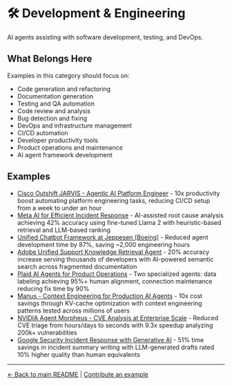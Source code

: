 # 🛠️ Development & Engineering

AI agents assisting with software development, testing, and DevOps.

## What Belongs Here

Examples in this category should focus on:
- Code generation and refactoring
- Documentation generation
- Testing and QA automation
- Code review and analysis
- Bug detection and fixing
- DevOps and infrastructure management
- CI/CD automation
- Developer productivity tools
- Product operations and maintenance
- AI agent framework development

## Examples

- [Cisco Outshift JARVIS - Agentic AI Platform Engineer](cisco-outshift-jarvis-platform-engineer.md) - 10x productivity boost automating platform engineering tasks, reducing CI/CD setup from a week to under an hour
- [Meta AI for Efficient Incident Response](meta-ai-incident-response.md) - AI-assisted root cause analysis achieving 42% accuracy using fine-tuned Llama 2 with heuristic-based retrieval and LLM-based ranking
- [Unified Chatbot Framework at Jeppesen (Boeing)](jeppesen-unified-chatbot-framework.md) - Reduced agent development time by 87%, saving ~2,000 engineering hours
- [Adobe Unified Support Knowledge Retrieval Agent](adobe-unified-support-retrieval-agent.md) - 20% accuracy increase serving thousands of developers with AI-powered semantic search across fragmented documentation
- [Plaid AI Agents for Product Operations](plaid-ai-agents-product-ops.md) - Two specialized agents: data labeling achieving 95%+ human alignment, connection maintenance reducing fix time by 90%
- [Manus - Context Engineering for Production AI Agents](manus-context-engineering-agent.md) - 10x cost savings through KV-cache optimization with context engineering patterns tested across millions of users
- [NVIDIA Agent Morpheus - CVE Analysis at Enterprise Scale](nvidia-agent-morpheus-cve-analysis.md) - Reduced CVE triage from hours/days to seconds with 9.3x speedup analyzing 200k+ vulnerabilities
- [Google Security Incident Response with Generative AI](google-incident-response-genai.md) - 51% time savings in incident summary writing with LLM-generated drafts rated 10% higher quality than human equivalents

---

[← Back to main README](../../README.md) | [Contribute an example](../../CONTRIBUTING.md)
